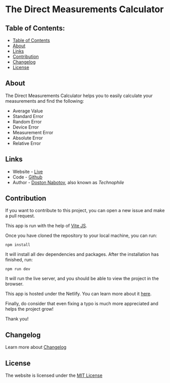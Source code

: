 # The Direct Measurements Calculator

## Table of Contents:

- [Table of Contents](#table-of-contents)
- [About](#about)
- [Links](#links)
- [Contribution](#contribution)
- [Changelog](#changelog)
- [License](#license)

## About

The Direct Measurements Calculator helps you to easily calculate your measurements and find the following:

- Average Value
- Standard Error
- Random Error
- Device Error
- Measurement Error
- Absolute Error
- Relative Error

## Links

- Website - [Live](https://direct-measurements-calculator.netlify.app/)
- Code - [Github](https://github.com/dostonnabotov/direct-measurements-calculator)
- Author - [Doston Nabotov](https://github.com/dostonnabotov/direct-measurements-calculator), also known as _Technophile_

## Contribution

If you want to contribute to this project, you can open a new issue and make a pull request.

This app is run with the help of [Vite JS](https://vitejs.dev/).

Once you have cloned the repository to your local machine, you can run:

```
npm install
```

It will install all dev dependencies and packages. After the installation has finished, run:

```
npm run dev
```

It will run the live server, and you should be able to view the project in the browser.

This app is hosted under the Netlify. You can learn more about it [here](https://www.netlify.com/).

Finally, do consider that even fixing a typo is much more appreciated and helps the project grow!

Thank you!

## Changelog

Learn more about [Changelog](https://github.com/dostonnabotov/direct-measurements-calculator/blob/main/CHANGELOG.md)

## License

The website is licensed under the [MIT License](https://github.com/dostonnabotov/direct-measurements-calculator/blob/main/LICENCE.md)
